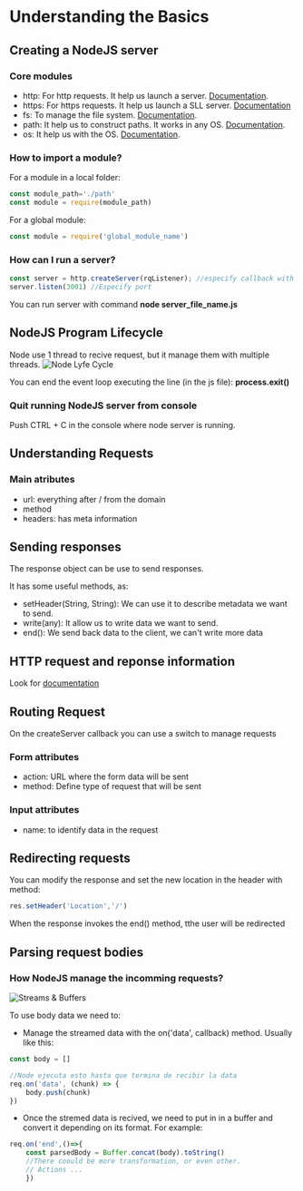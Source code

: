# Understanding the Basics

## Creating a NodeJS server
### Core modules
* http: For http requests. It help us launch a server. [Documentation](https://nodejs.org/api/http.html).
* https: For https requests. It help us launch a SLL server. [Documentation](https://nodejs.org/api/https.html)
* fs: To manage the file system. [Documentation](https://nodejs.org/api/fs.html).
* path: It help us to construct paths. It works in any OS. [Documentation](https://nodejs.org/api/path.html).
* os: It help us with the OS. [Documentation](https://nodejs.org/api/os.html).

### How to import a module?
For a module in a local folder:
```javascript
const module_path='./path'
const module = require(module_path)
```

For a global module:
```javascript
const module = require('global_module_name')
```

### How can I run a server?
```javascript
const server = http.createServer(rqListener); //especify callback with 2 params (request, response), return void
server.listen(3001) //Especify port
```
You can run server with command <b>node server_file_name.js</b>

## NodeJS Program Lifecycle
Node use 1 thread to recive request, but it manage them with multiple threads.
![Node Lyfe Cycle](/img/NodeJs_LyfeCycle.png)

You can end the event loop executing the line (in the js file): <b>process.exit()</b>

### Quit running NodeJS server from console
Push CTRL + C in the console where node server is running.

## Understanding Requests
### Main atributes
* url: everything after / from the domain
* method
* headers: has meta information

## Sending responses
The response object can be use to send responses.

It has some useful methods, as:
* setHeader(String, String): We can use it to describe metadata we want to send.
* write(any): It allow us to write data we want to send.
* end(): We send back data to the client, we can't write more data

## HTTP request and reponse information
Look for [documentation]('https://developer.mozilla.org/en-US/docs/Web/HTTP/Headers')

## Routing Request
On the createServer callback you can use a switch to manage requests

### Form attributes
* action: URL where the form data will be sent
* method: Define type of request that will be sent

### Input attributes
* name: to identify data in the request

## Redirecting requests
You can modify the response and set the new location in the header with method:
```javascript
res.setHeader('Location','/')
```
When the response invokes the end() method, tthe user will be redirected

## Parsing request bodies
### How NodeJS manage the incomming requests?
![Streams & Buffers](/img/StreamsAndBuffers.png)

To use body data we need to:
* Manage the streamed data with the on('data', callback) method. Usually like this:
```javascript
const body = []

//Node ejecuta esto hasta que termina de recibir la data
req.on('data', (chunk) => {
    body.push(chunk)
})
```
* Once the stremed data is recived, we need to put in in a buffer and convert it depending on its format. For example:
```javascript
req.on('end',()=>{
    const parsedBody = Buffer.concat(body).toString()
    //There coould be more transformation, or even other.
    // Actions ...
    })
```



